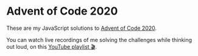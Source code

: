 # Advent of Code 2020
These are my JavaScript solutions to [Advent of Code 2020](https://adventofcode.com/).

You can watch live recordings of me solving the challenges while thinking out loud, on this [YouTube playlist 🎬](https://www.youtube.com/playlist?list=PLcwI3rn2RsQJpgIP1fo6owuWawXkELfr0).
